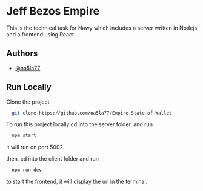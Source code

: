 
# Jeff Bezos Empire

This is the technical task for Nawy which includes a server written in Nodejs and a frontend using React



## Authors

- [@na5la77](https://www.github.com/na5la77)


## Run Locally

Clone the project

```bash
  git clone https://github.com/na5la77/Empire-State-of-Wallet
```

To run this project locally cd into the server folder, and run

```bash
  npm start
```
it will run on port 5002.



then, cd into the client folder and run
```bash
  npm run dev
``` 
to start the frontend, it will display the url in the terminal.

